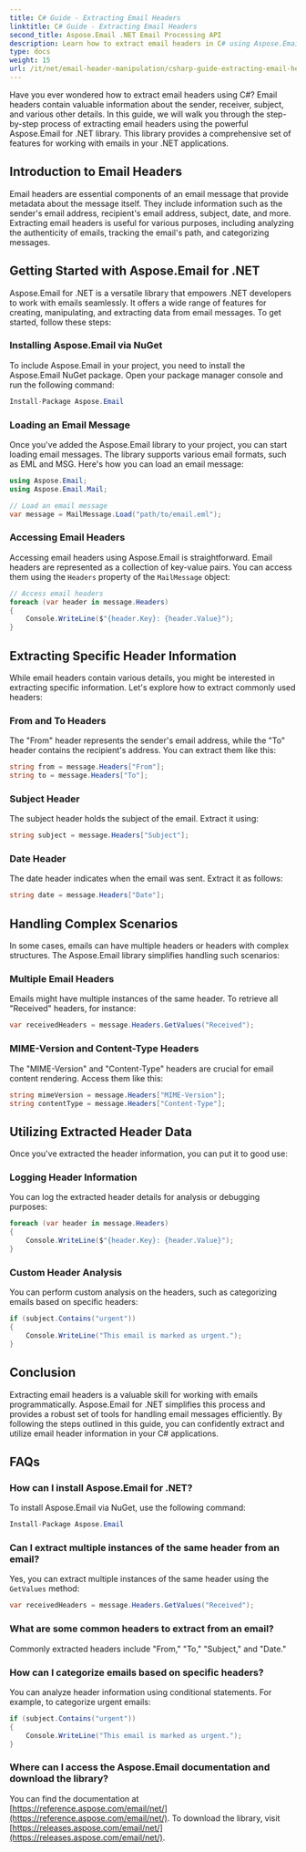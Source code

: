 ```yaml
---
title: C# Guide - Extracting Email Headers
linktitle: C# Guide - Extracting Email Headers
second_title: Aspose.Email .NET Email Processing API
description: Learn how to extract email headers in C# using Aspose.Email for .NET. Step-by-step guide with source code for efficient email analysis. 
type: docs
weight: 15
url: /it/net/email-header-manipulation/csharp-guide-extracting-email-headers/
---
```


Have you ever wondered how to extract email headers using C#? Email headers contain valuable information about the sender, receiver, subject, and various other details. In this guide, we will walk you through the step-by-step process of extracting email headers using the powerful Aspose.Email for .NET library. This library provides a comprehensive set of features for working with emails in your .NET applications.

## Introduction to Email Headers

Email headers are essential components of an email message that provide metadata about the message itself. They include information such as the sender's email address, recipient's email address, subject, date, and more. Extracting email headers is useful for various purposes, including analyzing the authenticity of emails, tracking the email's path, and categorizing messages.

## Getting Started with Aspose.Email for .NET

Aspose.Email for .NET is a versatile library that empowers .NET developers to work with emails seamlessly. It offers a wide range of features for creating, manipulating, and extracting data from email messages. To get started, follow these steps:

### Installing Aspose.Email via NuGet

To include Aspose.Email in your project, you need to install the Aspose.Email NuGet package. Open your package manager console and run the following command:

```csharp
Install-Package Aspose.Email
```

### Loading an Email Message

Once you've added the Aspose.Email library to your project, you can start loading email messages. The library supports various email formats, such as EML and MSG. Here's how you can load an email message:

```csharp
using Aspose.Email;
using Aspose.Email.Mail;

// Load an email message
var message = MailMessage.Load("path/to/email.eml");
```

### Accessing Email Headers

Accessing email headers using Aspose.Email is straightforward. Email headers are represented as a collection of key-value pairs. You can access them using the `Headers` property of the `MailMessage` object:

```csharp
// Access email headers
foreach (var header in message.Headers)
{
    Console.WriteLine($"{header.Key}: {header.Value}");
}
```

## Extracting Specific Header Information

While email headers contain various details, you might be interested in extracting specific information. Let's explore how to extract commonly used headers:

### From and To Headers

The "From" header represents the sender's email address, while the "To" header contains the recipient's address. You can extract them like this:

```csharp
string from = message.Headers["From"];
string to = message.Headers["To"];
```

### Subject Header

The subject header holds the subject of the email. Extract it using:

```csharp
string subject = message.Headers["Subject"];
```

### Date Header

The date header indicates when the email was sent. Extract it as follows:

```csharp
string date = message.Headers["Date"];
```

## Handling Complex Scenarios

In some cases, emails can have multiple headers or headers with complex structures. The Aspose.Email library simplifies handling such scenarios:

### Multiple Email Headers

Emails might have multiple instances of the same header. To retrieve all "Received" headers, for instance:

```csharp
var receivedHeaders = message.Headers.GetValues("Received");
```

### MIME-Version and Content-Type Headers

The "MIME-Version" and "Content-Type" headers are crucial for email content rendering. Access them like this:

```csharp
string mimeVersion = message.Headers["MIME-Version"];
string contentType = message.Headers["Content-Type"];
```

## Utilizing Extracted Header Data

Once you've extracted the header information, you can put it to good use:

### Logging Header Information

You can log the extracted header details for analysis or debugging purposes:

```csharp
foreach (var header in message.Headers)
{
    Console.WriteLine($"{header.Key}: {header.Value}");
}
```

### Custom Header Analysis

You can perform custom analysis on the headers, such as categorizing emails based on specific headers:

```csharp
if (subject.Contains("urgent"))
{
    Console.WriteLine("This email is marked as urgent.");
}
```

## Conclusion

Extracting email headers is a valuable skill for working with emails programmatically. Aspose.Email for .NET simplifies this process and provides a robust set of tools for handling email messages efficiently. By following the steps outlined in this guide, you can confidently extract and utilize email header information in your C# applications.

## FAQs

### How can I install Aspose.Email for .NET?

To install Aspose.Email via NuGet, use the following command:
```csharp
Install-Package Aspose.Email
```

### Can I extract multiple instances of the same header from an email?

Yes, you can extract multiple instances of the same header using the `GetValues` method:
```csharp
var receivedHeaders = message.Headers.GetValues("Received");
```

### What are some common headers to extract from an email?

Commonly extracted headers include "From," "To," "Subject," and "Date."

### How can I categorize emails based on specific headers?

You can analyze header information using conditional statements. For example, to categorize urgent emails:
```csharp
if (subject.Contains("urgent"))
{
    Console.WriteLine("This email is marked as urgent.");
}
```

### Where can I access the Aspose.Email documentation and download the library?

You can find the documentation at [https://reference.aspose.com/email/net/](https://reference.aspose.com/email/net/). To download the library, visit [https://releases.aspose.com/email/net/](https://releases.aspose.com/email/net/).